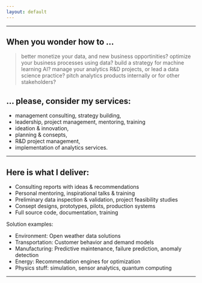```yaml
---
layout: default
---
```



* * *

## When you wonder how to ...

> better monetize your data, and new business opportinities?
> optimize your business processes using data?
> build a strategy for machine learning AI?
> manage your analytics R&D projects, or lead a data science practice?
> pitch analytics products internally or for other stakeholders?


## ... please, consider my services:


*   management consulting, strategy building, 
*   leadership, project management, mentoring, training 
*   ideation & innovation, 
*   planning & consepts, 
*   R&D project management, 
*   implementation of analytics services.


* * *


## Here is what I deliver:

*   Consulting reports with ideas & recommendations
*   Personal mentoring, inspirational talks & training
*   Preliminary data inspection & validation, project feasibility studies
*   Consept designs, prototypes, pilots, production systems
*   Full source code, documentation, training


Solution examples:

*   Environment: Open weather data solutions 
*   Transportation: Customer behavior and demand models 
*   Manufacturing: Predictive maintenance, failure prediction, anomaly detection
*   Energy: Recommendation engines for optimization 
*   Physics stuff: simulation, sensor analytics, quantum computing   


* * *

